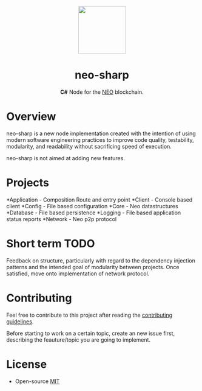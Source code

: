 <p align="center">
<img
    src="http://res.cloudinary.com/vidsy/image/upload/v1503160820/CoZ_Icon_DARKBLUE_200x178px_oq0gxm.png"
    width="125px"
  >
</p>

<h1 align="center">neo-sharp</h1>

<p align="center">
  <b>C#</b> Node for the <a href="https://neo.org">NEO</a> blockchain.
</p>

# Overview

neo-sharp is a new node implementation created with the intention of using modern software engineering practices to improve code quality, testability, modularity, and readability without sacrificing speed of execution.

neo-sharp is not aimed at adding new features.

# Projects

*Application - Composition Route and entry point
*Client - Console based client
*Config - File based configuration
*Core - Neo datastructures
*Database - File based persistence
*Logging - File based application status reports
*Network - Neo p2p protocol

# Short term TODO

Feedback on structure, particularly with regard to the dependency injection patterns and the intended goal of modularity between projects. Once satisfied, move onto implementation of network protocol.

# Contributing

Feel free to contribute to this project after reading the
[contributing guidelines](https://github.com/CityOfZion/neo-go/blob/master/CONTRIBUTING.md).

Before starting to work on a certain topic, create an new issue first,
describing the feauture/topic you are going to implement.

# License

- Open-source [MIT](https://github.com/CityOfZion/neo-sharp/blob/master/LICENCE.md)